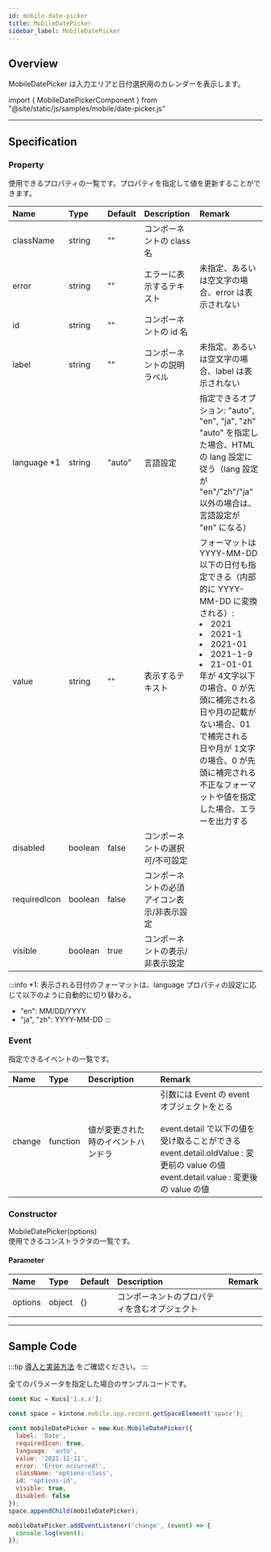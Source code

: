 ```yaml
---
id: mobile-date-picker
title: MobileDatePicker
sidebar_label: MobileDatePicker
---
```


## Overview

MobileDatePicker は入力エリアと日付選択用のカレンダーを表示します。

import { MobileDatePickerComponent } from "@site/static/js/samples/mobile/date-picker.js"

<MobileDatePickerComponent />

---

## Specification

### Property

使用できるプロパティの一覧です。プロパティを指定して値を更新することができます。

| Name | Type | Default | Description | Remark |
| :--- | :--- | :--- | :--- | :--- |
| className | string | ""  | コンポーネントの class 名 | |
| error | string | ""  | エラーに表示するテキスト | 未指定、あるいは空文字の場合、error は表示されない |
| id | string | ""  | コンポーネントの id 名 | |
| label | string | ""  | コンポーネントの説明ラベル | 未指定、あるいは空文字の場合、label は表示されない |
| language *1 | string | "auto"  | 言語設定 | 指定できるオプション: "auto", "en", "ja", "zh"<br/>"auto" を指定した場合、HTML の lang 設定に従う（lang 設定が "en"/"zh"/"ja" 以外の場合は、言語設定が "en" になる） |
| value | string | ""  | 表示するテキスト | フォーマットは YYYY-MM-DD<br/>以下の日付も指定できる（内部的に YYYY-MM-DD に変換される）:<li>2021</li><li>2021-1</li><li>2021-01</li><li>2021-1-9</li><li>21-01-01</li>年が 4文字以下の場合、0 が先頭に補完される<br/>日や月の記載がない場合、01 で補完される<br/>日や月が 1文字の場合、0 が先頭に補完される<br/>不正なフォーマットや値を指定した場合、エラーを出力する |
| disabled | boolean | false | コンポーネントの選択可/不可設定 | |
| requiredIcon | boolean | false | コンポーネントの必須アイコン表示/非表示設定 | |
| visible | boolean | true | コンポーネントの表示/非表示設定 | |

:::info
*1: 表示される日付のフォーマットは、language プロパティの設定に応じて以下のように自動的に切り替わる。
- "en": MM/DD/YYYY
- "ja", "zh": YYYY-MM-DD
:::

### Event

指定できるイベントの一覧です。

| Name | Type | Description | Remark |
| :--- | :--- | :--- | :--- |
| change | function | 値が変更された時のイベントハンドラ | 引数には Event の event オブジェクトをとる<br/><br/>event.detail で以下の値を受け取ることができる<br/>event.detail.oldValue : 変更前の value の値<br/>event.detail.value : 変更後の value の値 |

### Constructor

MobileDatePicker(options)<br/>
使用できるコンストラクタの一覧です。

#### Parameter

| Name | Type | Default | Description | Remark |
| :--- | :--- | :--- | :--- | :--- |
| options  | object | \{\} | コンポーネントのプロパティを含むオブジェクト |  |

---

## Sample Code
:::tip
[導入と実装方法](../../getting-started/quick-start.md#導入と実装方法) をご確認ください。
:::

全てのパラメータを指定した場合のサンプルコードです。

```javascript
const Kuc = Kucs['1.x.x'];

const space = kintone.mobile.app.record.getSpaceElement('space');

const mobileDatePicker = new Kuc.MobileDatePicker({
  label: 'Date',
  requiredIcon: true,
  language: 'auto',
  value: '2021-11-11',
  error: 'Error occurred!',
  className: 'options-class',
  id: 'options-id',
  visible: true,
  disabled: false
});
space.appendChild(mobileDatePicker);

mobileDatePicker.addEventListener('change', (event) => {
  console.log(event);
});
```
